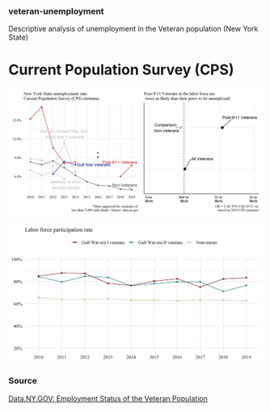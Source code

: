 ### veteran-unemployment
Descriptive analysis of unemployment in the Veteran population (New York State)

# Current Population Survey (CPS)

![](figures/cps2019.png)


![](figures/labforcerate2019.png) 


### Source
[Data.NY.GOV: Employment Status of the Veteran Population](https://data.ny.gov/Economic-Development/Employment-Status-of-the-Veteran-Population-18-Yea/xnam-chv6)